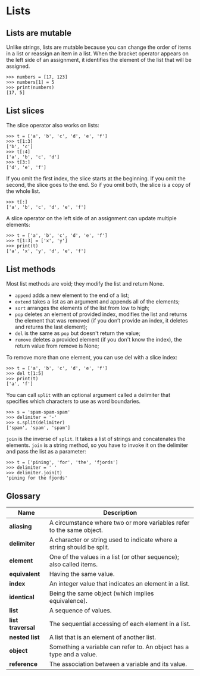 # Lists

## Lists are mutable
Unlike strings, lists are mutable because you can change the order of items in a list or reassign an item in a list. When the bracket operator appears on the left side of an assignment, it identifies the element of the list that will be assigned.

```
>>> numbers = [17, 123]
>>> numbers[1] = 5
>>> print(numbers)
[17, 5]
```

## List slices
The slice operator also works on lists:

```
>>> t = ['a', 'b', 'c', 'd', 'e', 'f']
>>> t[1:3]
['b', 'c']
>>> t[:4]
['a', 'b', 'c', 'd']
>>> t[3:]
['d', 'e', 'f']
```

If you omit the first index, the slice starts at the beginning. If you omit the second, the slice goes to the end. So if you omit both, the slice is a copy of the whole list.

```
>>> t[:]
['a', 'b', 'c', 'd', 'e', 'f']
```

A slice operator on the left side of an assignment can update multiple elements:

```
>>> t = ['a', 'b', 'c', 'd', 'e', 'f']
>>> t[1:3] = ['x', 'y']
>>> print(t)
['a', 'x', 'y', 'd', 'e', 'f']
```

## List methods
Most list methods are void; they modify the list and return None. 

- `append` adds a new element to the end of a list;
- `extend` takes a list as an argument and appends all of the elements;
- `sort` arranges the elements of the list from low to high;
- `pop` deletes an element of provided index, modifies the list and returns the element that was removed (if you don’t provide an index, it deletes and returns the last element);
- `del` is the same as `pop` but doesn't return the value;
- `remove` deletes a provided element (if you don't know the index), the return value from remove is None;

To remove more than one element, you can use del with a slice index:

```
>>> t = ['a', 'b', 'c', 'd', 'e', 'f']
>>> del t[1:5]
>>> print(t)
['a', 'f']
```

You can call `split` with an optional argument called a delimiter that specifies which characters to use as word boundaries. 

```
>>> s = 'spam-spam-spam'
>>> delimiter = '-'
>>> s.split(delimiter)
['spam', 'spam', 'spam']
```

`join` is the inverse of `split`. It takes a list of strings and concatenates the elements. `join` is a string method, so you have to invoke it on the delimiter and pass the list as a parameter:

```
>>> t = ['pining', 'for', 'the', 'fjords']
>>> delimiter = ' '
>>> delimiter.join(t)
'pining for the fjords'
```

## Glossary
| Name | Description | 
| --- | --- | 
| **aliasing** | A circumstance where two or more variables refer to the same object. |
| **delimiter** | A character or string used to indicate where a string should be split. |
| **element** | One of the values in a list (or other sequence); also called items. |
| **equivalent** | Having the same value. |
| **index** | An integer value that indicates an element in a list. |
| **identical** | Being the same object (which implies equivalence). |
| **list** | A sequence of values. |
| **list traversal** | The sequential accessing of each element in a list. |
| **nested list** | A list that is an element of another list. |
| **object** | Something a variable can refer to. An object has a type and a value. |
| **reference** | The association between a variable and its value. |